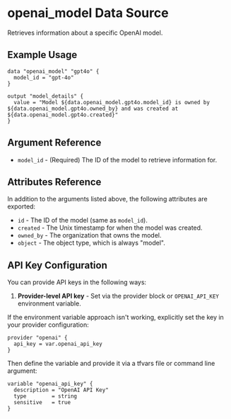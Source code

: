 # openai_model Data Source

Retrieves information about a specific OpenAI model.

## Example Usage

```hcl
data "openai_model" "gpt4o" {
  model_id = "gpt-4o"
}

output "model_details" {
  value = "Model ${data.openai_model.gpt4o.model_id} is owned by ${data.openai_model.gpt4o.owned_by} and was created at ${data.openai_model.gpt4o.created}"
}
```

## Argument Reference

* `model_id` - (Required) The ID of the model to retrieve information for.

## Attributes Reference

In addition to the arguments listed above, the following attributes are exported:

* `id` - The ID of the model (same as `model_id`).
* `created` - The Unix timestamp for when the model was created.
* `owned_by` - The organization that owns the model.
* `object` - The object type, which is always "model".

## API Key Configuration

You can provide API keys in the following ways:

1. **Provider-level API key** - Set via the provider block or `OPENAI_API_KEY` environment variable.

If the environment variable approach isn't working, explicitly set the key in your provider configuration:

```hcl
provider "openai" {
  api_key = var.openai_api_key
}
```

Then define the variable and provide it via a tfvars file or command line argument:

```hcl
variable "openai_api_key" {
  description = "OpenAI API Key"
  type        = string
  sensitive   = true
}
``` 